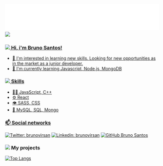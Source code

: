 <h1 style="display: inline" > <img src="https://raw.githubusercontent.com/brunovirsan/brunovirsan/master/name-style.svg" alt="Bruno Santos" />  </h1> 

<div align="">
    <a href="https://github.com/brunovirsan">
    <img height="150em" src="https://github-readme-stats.vercel.app/api?username=brunovirsan&show_icons=true&theme=dracula&include_all_commits=true&count_private=true"/>
 </div>

<h3><img class="slick-slide" src="https://media.giphy.com/media/CwTvSiWflgCGKgz5eb/giphy.gif" width="25"> Hi, i'm Bruno Santos!</h3>


- 👀 I'm interested in learning new skills. Looking for new opportunities as in the market as a junior developer.
- 🌱 I'm currently learning Javascript, Node.js, MongoDB

<h3> <img class="slick-slide" src="https://media.giphy.com/media/U2LqsKYUCXCZp5u2jP/giphy.gif" width="25"> Skills</h3>

  - 👨‍💻 JavaScript, C++
  - ⚙️ React
  - 👁️ SASS, CSS
  - 💽 MySQL, SQL, Mongo

<h3>📫 Social networks</h3>

[![Twitter: brunovirsan](https://img.shields.io/twitter/follow/brunovirsan?style=social)](https://twitter.com/brunovirsan)
[![Linkedin: brunovirsan](https://img.shields.io/badge/-brunovirsan-blue?style=flat-square&logo=Linkedin&logoColor=white&link=https://www.linkedin.com/in/brunovirsan/)](https://www.linkedin.com/in/brunovirsan/)
[![GitHub Bruno Santos](https://img.shields.io/github/followers/brunovirsan?style=social)](https://github.com/brunovirsan)



<h3><img class="slick-slide" src="https://media.giphy.com/media/YPUh8SkoYuurwwV4bz/giphy.gif" width="25"> My projects</h3>
    
[![Top Langs](https://github-readme-stats.vercel.app/api/top-langs/?username=brunovirsan&layout=compact&theme=dracula)](https://github.com/brunovirsan)

<!---
brunovirsan/brunovirsan is a ✨ special ✨ repository because its `README.md` (this file) appears on your GitHub profile.
You can click the Preview link to take a look at your changes.
--->

